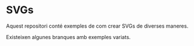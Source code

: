 # SVGs

Aquest repositori conté exemples de com crear SVGs de diverses maneres.

Existeixen algunes branques amb exemples variats.
